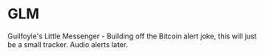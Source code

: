# GLM
Guilfoyle's Little Messenger - Building off the Bitcoin alert joke, this will just be a small tracker. Audio alerts later.
